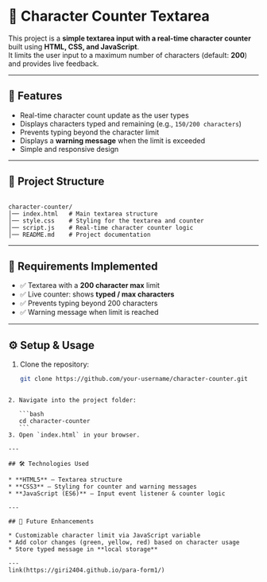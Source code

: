 # 📝 Character Counter Textarea  

This project is a **simple textarea input with a real-time character counter** built using **HTML, CSS, and JavaScript**.  
It limits the user input to a maximum number of characters (default: **200**) and provides live feedback.  

---

## 🚀 Features
- Real-time character count update as the user types  
- Displays characters typed and remaining (e.g., `150/200 characters`)  
- Prevents typing beyond the character limit  
- Displays a **warning message** when the limit is exceeded  
- Simple and responsive design  

---

## 📂 Project Structure
```

character-counter/
│── index.html   # Main textarea structure
│── style.css    # Styling for the textarea and counter
│── script.js    # Real-time character counter logic
│── README.md    # Project documentation

````

---

## 📜 Requirements Implemented
- ✅ Textarea with a **200 character max** limit  
- ✅ Live counter: shows **typed / max characters**  
- ✅ Prevents typing beyond 200 characters  
- ✅ Warning message when limit is reached  

---

## ⚙️ Setup & Usage  

1. Clone the repository:
   ```bash
   git clone https://github.com/your-username/character-counter.git
````

2. Navigate into the project folder:

   ```bash
   cd character-counter
   ```
3. Open `index.html` in your browser.

---

## 🛠️ Technologies Used

* **HTML5** – Textarea structure
* **CSS3** – Styling for counter and warning messages
* **JavaScript (ES6)** – Input event listener & counter logic

---

## 📌 Future Enhancements

* Customizable character limit via JavaScript variable
* Add color changes (green, yellow, red) based on character usage
* Store typed message in **local storage**

---
link(https://giri2404.github.io/para-form1/)
